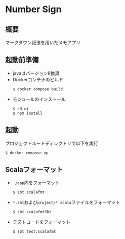 # Number Sign

## 概要
マークダウン記法を用いたメモアプリ

## 起動前準備
- javaはバージョン8推奨
- Dockerコンテナのビルド
  ```
  $ docker compose build
  ```
- モジュールのインストール
  ```
  $ cd ui
  $ npm install
  ```

## 起動
プロジェクトルートディレクトリで以下を実行
```
$ docker compose up
```

## Scalaフォーマット
- `./app`内をフォーマット
  ```
  $ sbt scalafmt
  ```
- `*.sbt`および`project/*.scala`ファイルをフォーマット
  ```
  $ sbt scalafmtSbt
  ```
- テストコードをフォーマット
  ```
  $ sbt test:scalafmt
  ```
